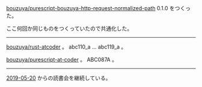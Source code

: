[bouzuya/purescript-bouzuya-http-request-normalized-path][] 0.1.0 をつくった。

ここ何回か同じものをつくっていたので共通化した。

---

[bouzuya/rust-atcoder][] 。 abc110_a ... abc119_a 。

[bouzuya/purescript-at-coder][] 。 ABC087A 。

---

[2019-05-20][] からの読書会を継続している。

[2019-05-20]: https://blog.bouzuya.net/2019/05/20/
[bouzuya/purescript-at-coder]: https://github.com/bouzuya/purescript-at-coder
[bouzuya/purescript-bouzuya-http-request-normalized-path]: https://github.com/bouzuya/purescript-bouzuya-http-request-normalized-path
[bouzuya/rust-atcoder]: https://github.com/bouzuya/rust-atcoder

